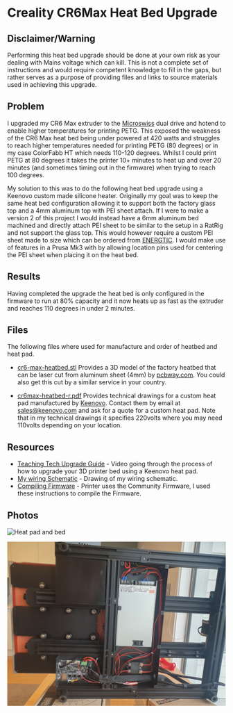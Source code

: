 # Creality CR6Max Heat Bed Upgrade

## Disclaimer/Warning

Performing this heat bed upgrade should be done at your own risk as your dealing with Mains voltage which can kill.  This is not a complete set of instructions and would require competent knowledge to fill in the gaps, but rather serves as a purpose of providing files and links to source materials used in achieving this upgrade. 


## Problem

I upgraded my CR6 Max extruder to the [Microswiss](https://store.micro-swiss.com/collections/cr-6-se) dual drive and hotend to enable higher temperatures for printing PETG.    This exposed the weakness of the CR6 Max heat bed being under powered at 420 watts and struggles to reach higher temperatures needed for printing PETG (80 degrees) or in my case ColorFabb HT which needs 110-120 degrees.   Whilst I could print PETG at 80 degrees it takes the printer 10+ minutes to heat up and over 20 minutes (and sometimes timing out in the firmware) when trying to reach 100 degrees.

My solution to this was to do the following heat bed upgrade using a Keenovo custom made silicone heater.    Originally my goal was to keep the same heat bed configuration allowing it to support both the factory glass top and a 4mm aluminum top with PEI sheet attach.  If I were to make a version 2 of this project I would instead have a 6mm aluminum bed machined and directly attach PEI sheet to be similar to the setup in a RatRig and not support the glass top.  This would however require a custom PEI sheet made to size which can be ordered from [ENERGTIC](https://energetic3d.aliexpress.com/store/4542004?spm=a2g0o.productlist.0.0.5e684144QTHPky).  I would make use of features in a Prusa Mk3 with by allowing location pins used for centering the PEI sheet when placing it on the heat bed.



## Results

Having completed the upgrade the heat bed is only configured in the firmware to run at 80% capacity and it now heats up as fast as the extruder and reaches 110 degrees in under 2 minutes.


## Files

The following files where used for manufacture and order of heatbed and heat pad.

* [cr6-max-heatbed.stl](cr6-max-heatbed.stl) Provides a 3D model of the factory heatbed that can be laser cut from aluminum sheet (4mm) by [pcbway.com](https://www.pcbway.com/rapid-prototyping/CNC-machining/CNC-Laser-Cutting-Services.html).   You could also get this cut by a similar service in your country.

* [cr6max-heatbed-r.pdf](cr6max-heatbed-r.pdf) Provides technical drawings for a custom heat pad manufactured by [Keenovo](https://www.keenovo.com/).  Contact them by email at sales@keenovo.com and ask for a quote for a custom heat pad.   Note that in my technical drawings it specifies 220volts where you may need 110volts depending on your location.


## Resources

* [Teaching Tech Upgrade Guide](https://youtu.be/1VyFejiKkSQ) - Video going through the process of how to upgrade your 3D printer bed using a Keenovo heat pad.
* [My wiring Schematic](cr6max-heatbed-schematic.jpg) - Drawing of my wiring schematic.
* [Compiling Firmware](https://damsteen.nl/blog/2021/01/08/how-to-compile-cr6community-marlin-with-vscode-platformio) - Printer uses the Community Firmware, I used these instructions to compile the Firmware.


## Photos

![Heat pad and bed](photos/heatpad-and-bed.jpg)

![Internal Wiring](photos/internal-wiring.jpg)




